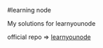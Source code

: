 #learning node

My solutions for learnyounode

official repo => [learnyounode](https://github.com/rvagg/learnyounode)
